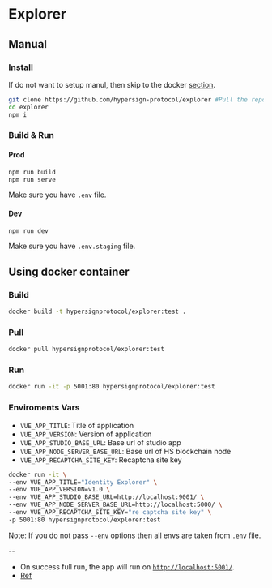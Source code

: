 # Explorer

## Manual

### Install

If do not want to setup manul, then skip to the docker [section](#or-simply-use-docker-container). 

```bash
git clone https://github.com/hypersign-protocol/explorer #Pull the repo
cd explorer
npm i
```

### Build & Run

#### Prod

```bash
npm run build
npm run serve
```

Make sure you have `.env` file.

#### Dev

```bash
npm run dev
```

Make sure you have `.env.staging` file.

## Using docker container

### Build

```bash
docker build -t hypersignprotocol/explorer:test .
```

### Pull

```bash
docker pull hypersignprotocol/explorer:test
```

### Run

```bash
docker run -it -p 5001:80 hypersignprotocol/explorer:test
```

### Enviroments Vars

* `VUE_APP_TITLE`: Title of application
* `VUE_APP_VERSION`: Version of application
* `VUE_APP_STUDIO_BASE_URL`: Base url of studio app
* `VUE_APP_NODE_SERVER_BASE_URL`: Base url of HS blockchain node
* `VUE_APP_RECAPTCHA_SITE_KEY`: Recaptcha site key

```bash
docker run -it \
--env VUE_APP_TITLE="Identity Explorer" \
--env VUE_APP_VERSION=v1.0 \
--env VUE_APP_STUDIO_BASE_URL=http://localhost:9001/ \
--env VUE_APP_NODE_SERVER_BASE_URL=http://localhost:5000/ \
--env VUE_APP_RECAPTCHA_SITE_KEY="re captcha site key" \
-p 5001:80 hypersignprotocol/explorer:test
```

Note: If you do not pass `--env` options then all envs are taken from `.env` file.

-- 

* On success full run, the app will run on [`http://localhost:5001/`]().
* [Ref](https://shekhargulati.com/2019/01/18/dockerizing-a-vue-js-application/)


